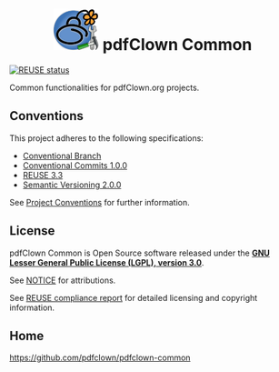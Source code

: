 <!--
  SPDX-FileCopyrightText: 2025 Stefano Chizzolini and contributors

  SPDX-License-Identifier: CC-BY-SA-4.0
-->
<h1 align="center">
<picture>
<img alt="logo" src="src/main/javadoc/jada/attach/common/resources/images/logo.png" width="80">
</picture> pdfClown Common
</h1>

[![REUSE status](https://api.reuse.software/badge/github.com/pdfclown/pdfclown-common)](https://api.reuse.software/info/github.com/pdfclown/pdfclown-common)

Common functionalities for pdfClown.org projects.

## Conventions

This project adheres to the following specifications:

- [Conventional Branch](https://conventional-branch.github.io/)
- [Conventional Commits 1.0.0](https://www.conventionalcommits.org/en/v1.0.0/)
- [REUSE 3.3](https://reuse.software/spec-3.3/)
- [Semantic Versioning 2.0.0](https://semver.org/spec/v2.0.0.html)

See [Project Conventions](docs/conventions.md) for further information.

## License

pdfClown Common is Open Source software released under the **[GNU Lesser General Public License (LGPL), version 3.0](LICENSE.txt)**.

See [NOTICE](NOTICE.txt) for attributions.

See [REUSE compliance report](https://api.reuse.software/info/github.com/pdfclown/pdfclown-common) for detailed licensing and copyright information.

## Home

<https://github.com/pdfclown/pdfclown-common>
